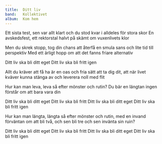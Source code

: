 ```yaml
---
title:  Ditt liv
band:   Kollektivet
album:  Kom hem
---
```


Ett sista test, sen var allt klart
och du stod kvar
i alldeles för stora skor
En avskedsfest, ett rektorstal
halvt på skämt om vuxenlivets klor

Men du skrek stopp, tog din chans
att återfå en smula sans
och lite tid till perspektiv
Med ett ärligt hopp om att det fanns
friare alternativ

Ditt liv ska bli ditt eget
Ditt liv ska bli fritt igen

Allt du kräver att få ha är en oas
och fria sätt att ta dig dit,
att när livet kväver kunna stänga av
och leverera noll med flit

Hur kan man leva, leva så
efter mönster och rutin?
Du bär en längtan ingen förstår
om att bara vara din

Ditt liv ska bli ditt eget
Ditt liv ska bli fritt
Ditt liv ska bli ditt eget
Ditt liv ska bli fritt igen

Hur kan man längta, längta så
efter mönster och rutin,
med en invand förväntan
om att bli två,
och sen bli tre
och sen invänta sin ruin?

Ditt liv ska bli ditt eget
Ditt liv ska bli fritt
Ditt liv ska bli ditt eget
Ditt liv ska bli fritt igen

